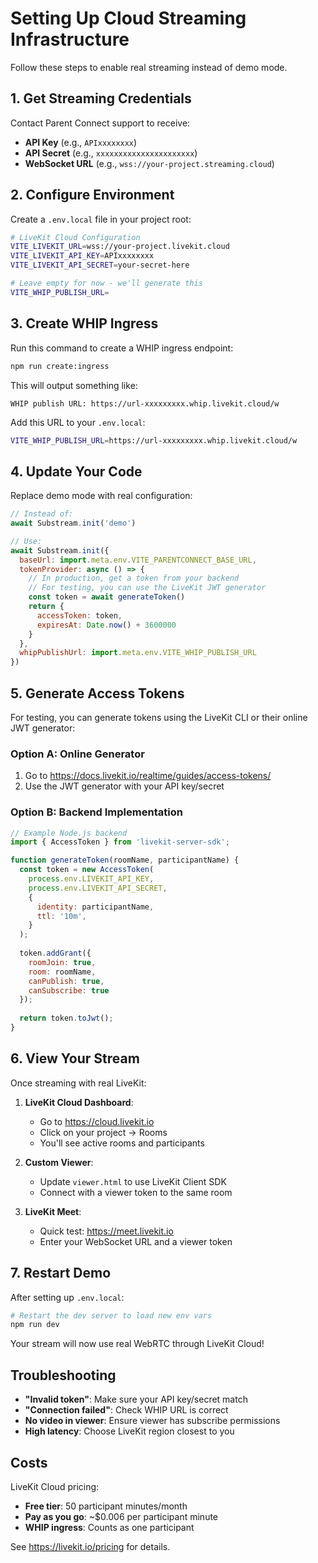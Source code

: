 # Setting Up Cloud Streaming Infrastructure

Follow these steps to enable real streaming instead of demo mode.

## 1. Get Streaming Credentials

Contact Parent Connect support to receive:
   - **API Key** (e.g., `APIxxxxxxxx`)
   - **API Secret** (e.g., `xxxxxxxxxxxxxxxxxxxxxx`)
   - **WebSocket URL** (e.g., `wss://your-project.streaming.cloud`)

## 2. Configure Environment

Create a `.env.local` file in your project root:

```bash
# LiveKit Cloud Configuration
VITE_LIVEKIT_URL=wss://your-project.livekit.cloud
VITE_LIVEKIT_API_KEY=APIxxxxxxxx
VITE_LIVEKIT_API_SECRET=your-secret-here

# Leave empty for now - we'll generate this
VITE_WHIP_PUBLISH_URL=
```

## 3. Create WHIP Ingress

Run this command to create a WHIP ingress endpoint:

```bash
npm run create:ingress
```

This will output something like:
```
WHIP publish URL: https://url-xxxxxxxxx.whip.livekit.cloud/w
```

Add this URL to your `.env.local`:
```bash
VITE_WHIP_PUBLISH_URL=https://url-xxxxxxxxx.whip.livekit.cloud/w
```

## 4. Update Your Code

Replace demo mode with real configuration:

```javascript
// Instead of:
await Substream.init('demo')

// Use:
await Substream.init({
  baseUrl: import.meta.env.VITE_PARENTCONNECT_BASE_URL,
  tokenProvider: async () => {
    // In production, get a token from your backend
    // For testing, you can use the LiveKit JWT generator
    const token = await generateToken()
    return {
      accessToken: token,
      expiresAt: Date.now() + 3600000
    }
  },
  whipPublishUrl: import.meta.env.VITE_WHIP_PUBLISH_URL
})
```

## 5. Generate Access Tokens

For testing, you can generate tokens using the LiveKit CLI or their online JWT generator:

### Option A: Online Generator
1. Go to https://docs.livekit.io/realtime/guides/access-tokens/
2. Use the JWT generator with your API key/secret

### Option B: Backend Implementation
```javascript
// Example Node.js backend
import { AccessToken } from 'livekit-server-sdk';

function generateToken(roomName, participantName) {
  const token = new AccessToken(
    process.env.LIVEKIT_API_KEY,
    process.env.LIVEKIT_API_SECRET,
    {
      identity: participantName,
      ttl: '10m',
    }
  );
  
  token.addGrant({ 
    roomJoin: true, 
    room: roomName,
    canPublish: true,
    canSubscribe: true 
  });
  
  return token.toJwt();
}
```

## 6. View Your Stream

Once streaming with real LiveKit:

1. **LiveKit Cloud Dashboard**: 
   - Go to https://cloud.livekit.io
   - Click on your project → Rooms
   - You'll see active rooms and participants

2. **Custom Viewer**:
   - Update `viewer.html` to use LiveKit Client SDK
   - Connect with a viewer token to the same room

3. **LiveKit Meet**:
   - Quick test: https://meet.livekit.io
   - Enter your WebSocket URL and a viewer token

## 7. Restart Demo

After setting up `.env.local`:

```bash
# Restart the dev server to load new env vars
npm run dev
```

Your stream will now use real WebRTC through LiveKit Cloud!

## Troubleshooting

- **"Invalid token"**: Make sure your API key/secret match
- **"Connection failed"**: Check WHIP URL is correct
- **No video in viewer**: Ensure viewer has subscribe permissions
- **High latency**: Choose LiveKit region closest to you

## Costs

LiveKit Cloud pricing:
- **Free tier**: 50 participant minutes/month
- **Pay as you go**: ~$0.006 per participant minute
- **WHIP ingress**: Counts as one participant

See https://livekit.io/pricing for details.
